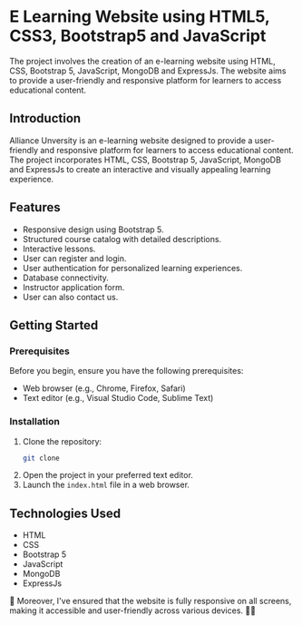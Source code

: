# E Learning Website using HTML5, CSS3, Bootstrap5 and JavaScript 

The project involves the creation of an e-learning website using HTML, CSS, Bootstrap 5, JavaScript, MongoDB and ExpressJs. The website aims to provide a user-friendly and responsive platform for learners to access educational content. 


## Introduction

Alliance Unversity is an e-learning website designed to provide a user-friendly and responsive platform for learners to access educational content. The project incorporates HTML, CSS, Bootstrap 5, JavaScript, MongoDB and ExpressJs to create an interactive and visually appealing learning experience.

## Features

- Responsive design using Bootstrap 5.
- Structured course catalog with detailed descriptions.
- Interactive lessons.
- User can register and login.
- User authentication for personalized learning experiences.
- Database connectivity.
- Instructor application form.
- User can also contact us.

## Getting Started

### Prerequisites

Before you begin, ensure you have the following prerequisites:

- Web browser (e.g., Chrome, Firefox, Safari)
- Text editor (e.g., Visual Studio Code, Sublime Text)

### Installation

1. Clone the repository:
   ```bash
   git clone 

2. Open the project in your preferred text editor.
3. Launch the `index.html` file in a web browser.

## Technologies Used

- HTML
- CSS
- Bootstrap 5
- JavaScript
- MongoDB
- ExpressJs

📱 Moreover, I've ensured that the website is fully responsive on all screens, making it accessible and user-friendly across various devices. 📱💡

